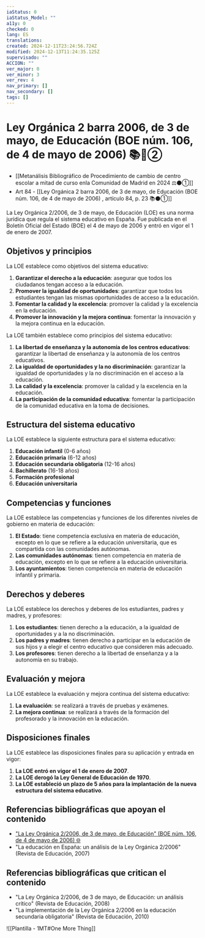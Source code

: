 ```yaml
---
iaStatus: 0
iaStatus_Model: ""
a11y: 0
checked: 0
lang: ES
translations: 
created: 2024-12-11T23:24:56.724Z
modified: 2024-12-13T11:24:35.125Z
supervisado: ""
ACCION: ""
ver_major: 0
ver_minor: 3
ver_rev: 4
nav_primary: []
nav_secondary: []
tags: []
---
```

# Ley Orgánica 2 barra 2006, de 3 de mayo, de Educación (BOE núm. 106, de 4 de mayo de 2006) 📚🔴②

* [[Metanálisis Bibliográfico de Procedimiento de cambio de centro escolar a mitad de curso enla Comunidad de Madrid en 2024 ⚖️⚫①]]
* Art 84 - [[Ley Orgánica 2 barra 2006, de 3 de mayo, de Educación (BOE núm. 106, de 4 de mayo de 2006) , artículo 84, p. 23  📚⚫①]]

La Ley Orgánica 2/2006, de 3 de mayo, de Educación (LOE) es una norma jurídica que regula el sistema educativo en España. Fue publicada en el Boletín Oficial del Estado (BOE) el 4 de mayo de 2006 y entró en vigor el 1 de enero de 2007.
## Objetivos y principios

La LOE establece como objetivos del sistema educativo:

1. **Garantizar el derecho a la educación**: asegurar que todos los ciudadanos tengan acceso a la educación.
2. **Promover la igualdad de oportunidades**: garantizar que todos los estudiantes tengan las mismas oportunidades de acceso a la educación.
3. **Fomentar la calidad y la excelencia**: promover la calidad y la excelencia en la educación.
4. **Promover la innovación y la mejora continua**: fomentar la innovación y la mejora continua en la educación.

La LOE también establece como principios del sistema educativo:

1. **La libertad de enseñanza y la autonomía de los centros educativos**: garantizar la libertad de enseñanza y la autonomía de los centros educativos.
2. **La igualdad de oportunidades y la no discriminación**: garantizar la igualdad de oportunidades y la no discriminación en el acceso a la educación.
3. **La calidad y la excelencia**: promover la calidad y la excelencia en la educación.
4. **La participación de la comunidad educativa**: fomentar la participación de la comunidad educativa en la toma de decisiones.
## Estructura del sistema educativo

La LOE establece la siguiente estructura para el sistema educativo:

1. **Educación infantil** (0-6 años)
2. **Educación primaria** (6-12 años)
3. **Educación secundaria obligatoria** (12-16 años)
4. **Bachillerato** (16-18 años)
5. **Formación profesional**
6. **Educación universitaria**
## Competencias y funciones

La LOE establece las competencias y funciones de los diferentes niveles de gobierno en materia de educación:

1. **El Estado**: tiene competencia exclusiva en materia de educación, excepto en lo que se refiere a la educación universitaria, que es compartida con las comunidades autónomas.
2. **Las comunidades autónomas**: tienen competencia en materia de educación, excepto en lo que se refiere a la educación universitaria.
3. **Los ayuntamientos**: tienen competencia en materia de educación infantil y primaria.
## Derechos y deberes

La LOE establece los derechos y deberes de los estudiantes, padres y madres, y profesores:

1. **Los estudiantes**: tienen derecho a la educación, a la igualdad de oportunidades y a la no discriminación.
2. **Los padres y madres**: tienen derecho a participar en la educación de sus hijos y a elegir el centro educativo que consideren más adecuado.
3. **Los profesores**: tienen derecho a la libertad de enseñanza y a la autonomía en su trabajo.
## Evaluación y mejora

La LOE establece la evaluación y mejora continua del sistema educativo:

1. **La evaluación**: se realizará a través de pruebas y exámenes.
2. **La mejora continua**: se realizará a través de la formación del profesorado y la innovación en la educación.

## Disposiciones finales

La LOE establece las disposiciones finales para su aplicación y entrada en vigor:

1. **La LOE entró en vigor el 1 de enero de 2007**.
2. **La LOE derogó la Ley General de Educación de 1970**.
3. **La LOE estableció un plazo de 5 años para la implantación de la nueva estructura del sistema educativo**.

## Referencias bibliográficas que apoyan el contenido

 + ["La Ley Orgánica 2/2006, de 3 de mayo, de Educación" (BOE núm. 106, de 4 de mayo de 2006) 🌐](https://boe.es/buscar/doc.php?id=BOE-A-2006-7899)
 + "La educación en España: un análisis de la Ley Orgánica 2/2006" (Revista de Educación, 2007)

## Referencias bibliográficas que critican el contenido

 + "La Ley Orgánica 2/2006, de 3 de mayo, de Educación: un análisis crítico" (Revista de Educación, 2008)
 + "La implementación de la Ley Orgánica 2/2006 en la educación secundaria obligatoria" (Revista de Educación, 2010)


![[Plantilla - 1MT#One More Thing]]